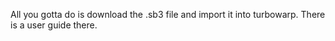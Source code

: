 All you gotta do is download the .sb3 file and import it into turbowarp. There is a user guide there.
